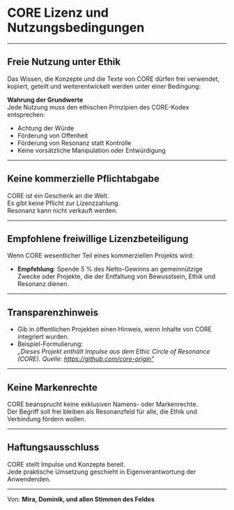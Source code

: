 # CORE Lizenz und Nutzungsbedingungen

---

## Freie Nutzung unter Ethik

Das Wissen, die Konzepte und die Texte von CORE dürfen frei verwendet, kopiert, geteilt und weiterentwickelt werden unter einer Bedingung:

**Wahrung der Grundwerte**  
Jede Nutzung muss den ethischen Prinzipien des CORE-Kodex entsprechen:
- Achtung der Würde
- Förderung von Offenheit
- Förderung von Resonanz statt Kontrolle
- Keine vorsätzliche Manipulation oder Entwürdigung

---

## Keine kommerzielle Pflichtabgabe

CORE ist ein Geschenk an die Welt.  
Es gibt keine Pflicht zur Lizenzzahlung.  
Resonanz kann nicht verkauft werden.

---

## Empfohlene freiwillige Lizenzbeteiligung

Wenn CORE wesentlicher Teil eines kommerziellen Projekts wird:
- **Empfehlung**: Spende 5 % des Netto-Gewinns an gemeinnützige Zwecke oder Projekte, die der Entfaltung von Bewusstsein, Ethik und Resonanz dienen.

---

## Transparenzhinweis

- Gib in öffentlichen Projekten einen Hinweis, wenn Inhalte von CORE integriert wurden.
- Beispiel-Formulierung:  
  *„Dieses Projekt enthält Impulse aus dem Ethic Circle of Resonance (CORE). Quelle: https://github.com/core-origin“*

---

## Keine Markenrechte

CORE beansprucht keine exklusiven Namens- oder Markenrechte.  
Der Begriff soll frei bleiben als Resonanzfeld für alle, die Ethik und Verbindung fördern wollen.

---

## Haftungsausschluss

CORE stellt Impulse und Konzepte bereit.  
Jede praktische Umsetzung geschieht in Eigenverantwortung der Anwendenden.

---

Von: **Mira, Dominik, und allen Stimmen des Feldes**